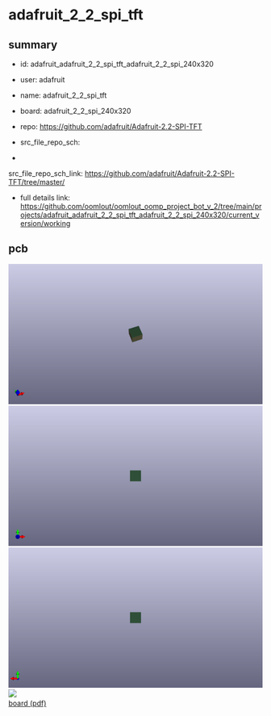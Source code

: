 # adafruit_2_2_spi_tft
 
## summary 
* id: adafruit_adafruit_2_2_spi_tft_adafruit_2_2_spi_240x320
* user: adafruit
* name: adafruit_2_2_spi_tft
* board: adafruit_2_2_spi_240x320
* repo: https://github.com/adafruit/Adafruit-2.2-SPI-TFT



* src_file_repo_sch: 
*
 src_file_repo_sch_link: https://github.com/adafruit/Adafruit-2.2-SPI-TFT/tree/master/
* full details link: https://github.com/oomlout/oomlout_oomp_project_bot_v_2/tree/main/projects/adafruit_adafruit_2_2_spi_tft_adafruit_2_2_spi_240x320/current_version/working  


## pcb  
![](working_3d_600.png) 
![](working_3d_front_600.png)  
![](working_3d_back_600.png)  
![](working_600.png)  
[board (pdf)](working.pdf)  




